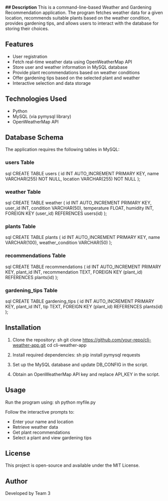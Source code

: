 

**## Description**
This is a command-line-based Weather and Gardening Recommendation application. The program fetches weather data for a given location, recommends suitable plants based on the weather condition, provides gardening tips, and allows users to interact with the database for storing their choices.

## Features
- User registration
- Fetch real-time weather data using OpenWeatherMap API
- Store user and weather information in MySQL database
- Provide plant recommendations based on weather conditions
- Offer gardening tips based on the selected plant and weather
- Interactive selection and data storage

## Technologies Used
- Python
- MySQL (via pymysql library)
- OpenWeatherMap API

## Database Schema
The application requires the following tables in MySQL:

### users Table
sql
CREATE TABLE users (
    id INT AUTO_INCREMENT PRIMARY KEY,
    name VARCHAR(255) NOT NULL,
    location VARCHAR(255) NOT NULL
);


### weather Table
sql
CREATE TABLE weather (
    id INT AUTO_INCREMENT PRIMARY KEY,
    user_id INT,
    condition VARCHAR(50),
    temperature FLOAT,
    humidity INT,
    FOREIGN KEY (user_id) REFERENCES users(id)
);


### plants Table
sql
CREATE TABLE plants (
    id INT AUTO_INCREMENT PRIMARY KEY,
    name VARCHAR(100),
    weather_condition VARCHAR(50)
);


### recommendations Table
sql
CREATE TABLE recommendations (
    id INT AUTO_INCREMENT PRIMARY KEY,
    plant_id INT,
    recommendation TEXT,
    FOREIGN KEY (plant_id) REFERENCES plants(id)
);


### gardening_tips Table
sql
CREATE TABLE gardening_tips (
    id INT AUTO_INCREMENT PRIMARY KEY,
    plant_id INT,
    tip TEXT,
    FOREIGN KEY (plant_id) REFERENCES plants(id)
);


## Installation
1. Clone the repository:
   sh
   git clone https://github.com/your-repo/cli-weather-app.git
   cd cli-weather-app
   
2. Install required dependencies:
   sh
   pip install pymysql requests
   
3. Set up the MySQL database and update DB_CONFIG in the script.
4. Obtain an OpenWeatherMap API key and replace API_KEY in the script.

## Usage
Run the program using:
sh
python myfile.py

Follow the interactive prompts to:
- Enter your name and location
- Retrieve weather data
- Get plant recommendations
- Select a plant and view gardening tips

## License
This project is open-source and available under the MIT License.

## Author
Developed by Team 3 
